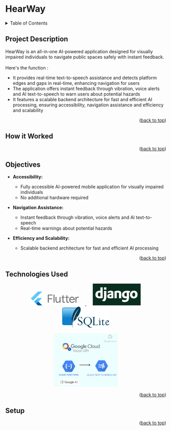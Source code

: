 # HearWay
<details>
  <summary>Table of Contents</summary>
  <ol>
    <li>
      <a href="#project-description">Project Description</a>
    </li>
    <li>
      <a href="#how-it-worked">How it Worked</a>
    </li>
    <li>
      <a href="#objectives">Objectives</a>
    </li>
    <li>
      <a href="#technologies-used">Technologies Used</a>
    </li>
    <li>
      <a href="#setup">Setup</a>
    </li>
  </ol>
</details>

## Project Description
HearWay is an all-in-one AI-powered application designed for visually impaired individuals to navigate public spaces safely with instant feedback. <br>
<br>Here's the function : <br>
 * It provides real-time text-to-speech assistance and detects platform edges and gaps in real-time, enhancing navigation for users
 * The application offers instant feedback through vibration, voice alerts and AI text-to-speech to warn users about potential hazards
 * It features a scalable backend architecture for fast and efficient AI processing, ensuring accessibility, navigation assistance and efficiency and scalability
<p align="right">(<a href="#readme-top">back to top</a>)</p>

## How it Worked

<p align="right">(<a href="#readme-top">back to top</a>)</p>

## Objectives

- **Accessibility:**
  * Fully accessible AI-powered mobile application for visually impaired individuals
  * No additional hardware required

- **Navigation Assistance:**
  * Instant feedback through vibration, voice alerts and AI text-to-speech
  * Real-time warnings about potential hazards

- **Efficiency and Scalability:**
  * Scalable backend architecture for fast and efficient AI processing 
<p align="right">(<a href="#readme-top">back to top</a>)</p>

## Technologies Used
<p align="center">
  <a href="https://flutter.dev/">
    <img src="img/flutter logo.png" width="150" hspace="20" alt="Flutter">
  </a>
  <a href="https://www.djangoproject.com/">
    <img src="img/django logo.png" width="150" hspace="20" alt="Django">
  </a>
  <a href="https://www.sqlite.org/">
    <img src="img/sqlite logo.png" width="150" hspace="20" alt="SQLite">
  </a>
</p>
<p align="center">
  <a href="https://cloud.google.com/">
    <img src="img/Google Cloud logo.jpg" width="200" hspace="20" alt="Google Cloud">
  </a>
</p>

<p align="right">(<a href="#readme-top">back to top</a>)</p>

## Setup

<p align="right">(<a href="#readme-top">back to top</a>)</p>
